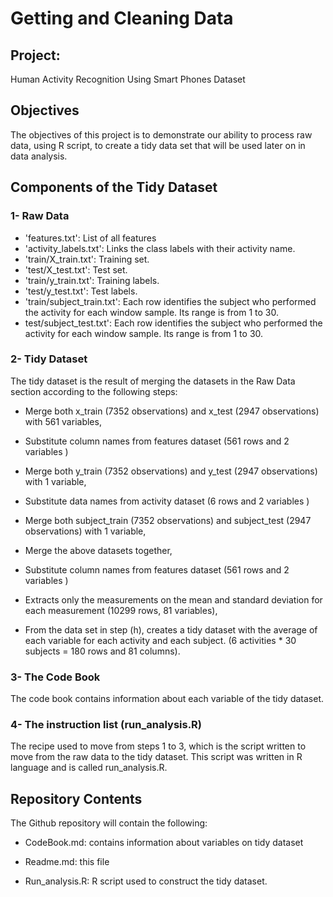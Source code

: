 # Getting and Cleaning Data

## Project:
Human Activity Recognition Using Smart Phones Dataset

## Objectives
The objectives of this project is to demonstrate our ability to process raw data, using R script, to create a tidy data set that will be used later on in data analysis.

## Components of the Tidy Dataset

### 1- Raw Data
* 'features.txt': List of all features
* 'activity_labels.txt': Links the class labels with their activity name.
* 'train/X_train.txt': Training set.
* 'test/X_test.txt': Test set.
* 'train/y_train.txt': Training labels.
* 'test/y_test.txt': Test labels.
* 'train/subject_train.txt': Each row identifies the subject who performed the activity for each window sample. Its range is from 1 to 30.
* test/subject_test.txt': Each row identifies the subject who performed the activity for each window sample. Its range is from 1 to 30.


### 2- Tidy Dataset
The tidy dataset is the result of merging the datasets in the Raw Data section according to the following steps:

* Merge both x_train (7352 observations) and x_test	 (2947 observations) with 561 variables,

* Substitute column names from features dataset (561 rows and 2 variables )

* Merge both y_train (7352 observations) and y_test	 (2947 observations) with 1 variable,

* Substitute data names from activity dataset (6 rows and 2 variables )

* Merge both subject_train (7352 observations) and subject_test	 (2947 observations) with 1 variable,

* Merge the above datasets together,

* Substitute column names from features dataset (561 rows and 2 variables )

* Extracts only the measurements on the mean and standard deviation for each measurement (10299 rows, 81 variables),

* From the data set in step (h), creates a tidy dataset with the average of each variable for each activity and each subject. (6 activities * 30 subjects = 180 rows and 81 columns).

### 3- The Code Book

The code book contains information about each variable of the tidy dataset.

### 4- The instruction list (run_analysis.R)

The recipe used to move from steps 1 to 3, which is the script written to move from the raw data to the tidy dataset. This script was written in R language and is called run_analysis.R.

## Repository Contents

The Github repository will contain the following:

* CodeBook.md: contains information about variables on tidy dataset

* Readme.md: this file

* Run_analysis.R: R script used to construct the tidy dataset.
